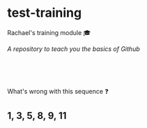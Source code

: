 # test-training
Rachael's training module :mortar_board:

*A repository to teach you the basics of Github*

<br>
<br>
<br>

What's wrong with this sequence :question:

## 1, 3, 5, 8, 9, 11

